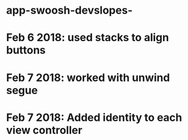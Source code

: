 # app-swoosh-devslopes-

# Feb 6 2018: used stacks to align buttons
# Feb 7 2018: worked with unwind segue
# Feb 7 2018: Added identity to each view controller
